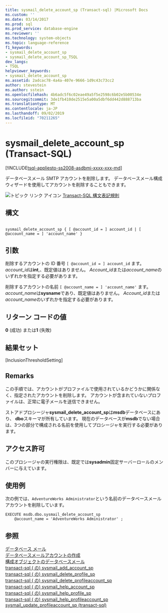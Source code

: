 ```yaml
---
title: sysmail_delete_account_sp (Transact-sql) |Microsoft Docs
ms.custom: ''
ms.date: 03/14/2017
ms.prod: sql
ms.prod_service: database-engine
ms.reviewer: ''
ms.technology: system-objects
ms.topic: language-reference
f1_keywords:
- sysmail_delete_account_sp
- sysmail_delete_account_sp_TSQL
dev_langs:
- TSQL
helpviewer_keywords:
- sysmail_delete_account_sp
ms.assetid: 2adcac78-4a4a-407e-9666-1d9c43c73cc2
author: stevestein
ms.author: sstein
ms.openlocfilehash: 4b6adc5f6c02eae49a5f5e2598c6b02e5b00534e
ms.sourcegitcommit: 3de1fb410de2515e5a00a5dbf6dd442d888713ba
ms.translationtype: MT
ms.contentlocale: ja-JP
ms.lasthandoff: 09/02/2019
ms.locfileid: "70211265"
---
```

# <a name="sysmail_delete_account_sp-transact-sql"></a>sysmail_delete_account_sp (Transact-SQL)
[!INCLUDE[tsql-appliesto-ss2008-asdbmi-xxxx-xxx-md](../../includes/tsql-appliesto-ss2008-asdbmi-xxxx-xxx-md.md)]

  データベースメール SMTP アカウントを削除します。 データベースメール構成ウィザードを使用してアカウントを削除することもできます。  
  
 ![トピック リンク アイコン](../../database-engine/configure-windows/media/topic-link.gif "トピック リンク アイコン") [Transact-SQL 構文表記規則](../../t-sql/language-elements/transact-sql-syntax-conventions-transact-sql.md)  
  
## <a name="syntax"></a>構文  
  
```  
  
sysmail_delete_account_sp { [ @account_id = ] account_id | [ @account_name = ] 'account_name' }   
```  
  
## <a name="arguments"></a>引数  
削除するアカウントの ID 番号 `[ @account_id = ] account_id` ます。 *account_id*は**int**,、既定値はありません。 *Account_id*または*account_name*のいずれかを指定する必要があります。  
  
削除するアカウントの名前 `[ @account_name = ] 'account_name'` ます。 *account_name*は**sysname**であり、既定値はありません。 *Account_id*または*account_name*のいずれかを指定する必要があります。  
  
## <a name="return-code-values"></a>リターン コードの値  
 **0** (成功) または**1** (失敗)  
  
## <a name="result-sets"></a>結果セット  
 [InclusionThresholdSetting]  
  
## <a name="remarks"></a>Remarks  
 この手順では、アカウントがプロファイルで使用されているかどうかに関係なく、指定されたアカウントを削除します。 アカウントが含まれていないプロファイルは、正常に電子メールを送信できません。  
  
 ストアドプロシージャ**sysmail_delete_account_sp**は**msdb**データベースにあり、 **dbo**スキーマが所有しています。 現在のデータベースが**msdb**でない場合は、3つの部分で構成される名前を使用してプロシージャを実行する必要があります。  
  
## <a name="permissions"></a>アクセス許可  
 このプロシージャの実行権限は、既定では**sysadmin**固定サーバーロールのメンバーに与えています。  
  
## <a name="examples"></a>使用例  
 次の例では、`AdventureWorks Administrator`という名前のデータベースメールアカウントを削除しています。  
  
```  
EXECUTE msdb.dbo.sysmail_delete_account_sp  
    @account_name = 'AdventureWorks Administrator' ;  
```  
  
## <a name="see-also"></a>参照  
 [データベース メール](../../relational-databases/database-mail/database-mail.md)   
 [データベースメールアカウントの作成](../../relational-databases/database-mail/create-a-database-mail-account.md)   
 [構成オブジェクトのデータベースメール](../../relational-databases/database-mail/database-mail-configuration-objects.md)   
 [transact-sql &#40;  の&#41; sysmail_add_account_sp](../../relational-databases/system-stored-procedures/sysmail-add-account-sp-transact-sql.md)  
 [transact-sql &#40;  の&#41; sysmail_delete_profile_sp](../../relational-databases/system-stored-procedures/sysmail-delete-profile-sp-transact-sql.md)  
 [transact-sql &#40;  の&#41; sysmail_delete_profileaccount_sp](../../relational-databases/system-stored-procedures/sysmail-delete-profileaccount-sp-transact-sql.md)  
 [transact-sql &#40;  の&#41; sysmail_help_account_sp](../../relational-databases/system-stored-procedures/sysmail-help-account-sp-transact-sql.md)  
 [transact-sql &#40;  の&#41; sysmail_help_profile_sp](../../relational-databases/system-stored-procedures/sysmail-help-profile-sp-transact-sql.md)  
 [transact-sql &#40;  の&#41; sysmail_help_profileaccount_sp](../../relational-databases/system-stored-procedures/sysmail-help-profileaccount-sp-transact-sql.md)  
 [sysmail_update_profileaccount_sp &#40;transact-sql&#41;](../../relational-databases/system-stored-procedures/sysmail-update-profileaccount-sp-transact-sql.md)  
  
  
